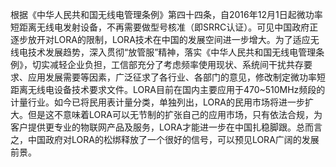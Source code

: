 根据《中华人民共和国无线电管理条例》第四十四条，自2016年12月1日起微功率短距离无线电发射设备，不再需要做型号核准（即SRRC认证）。可见中国政府正逐步放开对LORA的限制，LORA技术在中国的发展空间进一步增大。为了适应无线电技术发展趋势，深入贯彻“放管服”精神，落实《中华人民共和国无线电管理条例》，切实减轻企业负担，工信部充分了考虑频率使用现状、系统间干扰共存要求、应用发展需要等因素，广泛征求了各行业、各部门的意见，修改制定微功率短距离无线电设备技术要求文件。LORA目前在国内主要应用于470~510MHz频段的计量行业。如今已将民用表计量分类，单独列出，LORA的民用市场将进一步扩大。但是这不意味着LORA可以无节制的扩张自己的应用市场，只有依法合规，为客户提供更专业的物联网产品及服务，LORA才能进一步在中国扎稳脚跟。总而言之，中国政府对LORA的松绑释放了一个很好的信号，可以预见LORA广阔的发展前景。

